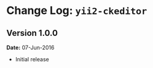 Change Log: `yii2-ckeditor`
===============================

## Version 1.0.0

**Date:** 07-Jun-2016

- Initial release